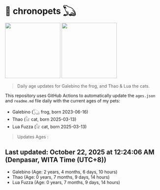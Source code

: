 # 🐾 chronopets 𓆏
<img src="https://github.com/user-attachments/assets/802b3632-7c4b-4232-a3a0-8b1d8fa6f04d" widht=180 height=180 >
<img src="https://github.com/user-attachments/assets/16687005-7ebb-4607-be57-0c8e528fed06" widht=180 height=180 >

> Daily age updates for Galebino the frog, and Thao & Lua the cats.

This repository uses GitHub Actions to automatically update the `ages.json` and `readme.md` file daily with the current ages of my pets: <br>
- Galebino (𓆏 frog, born 2023-06-16)
- Thao (𓃠 cat, born 2025-03-13)
- Lua Fuzza (𓃠 cat, born 2025-03-13)

> Updates Ages :

## Last updated: October 22, 2025 at 12:24:06 AM (Denpasar, WITA Time (UTC+8))

- Galebino (Age: 2 years, 4 months, 6 days, 10 hours)
- Thao (Age: 0 years, 7 months, 9 days, 14 hours)
- Lua Fuzza (Age: 0 years, 7 months, 9 days, 14 hours)

